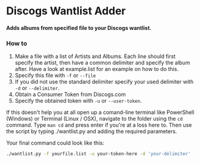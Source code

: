 
<h1>Discogs Wantlist Adder</h1>

<h4>Adds albums from specified file to your Discogs wantlist.</h4>


<h3>How to</h3>

1. Make a file with a list of Artists and Albums. Each line should first specify the artist, then have a common delimiter and specify the album after. Have a look at example.list for an example on how to do this.
2. Specify this file with `-f` or `--file`
3. If you did not use the standard delimiter specify your used delimiter with `-d` or `--delimiter`.
4. Obtain a Consumer Token from Discogs.com
5. Specify the obtained token with `-u` or `--user-token`.

If this doesn't help you at all open up a comand-line terminal like PowerShell (Windows) or Terminal (Linux / OSX), navigate to the folder using the `cd` command. Type `man cd` and press enter if you're at a loss here to. Then use the script by typing ./wantlist.py and adding the required parameters.

Your final command could look like this:
```bash
./wantlist.py -f yourfile.list -u your-token-here -d 'your-delimiter'
```